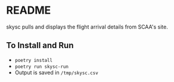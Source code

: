 # README

skysc pulls and displays the flight arrival details from SCAA's site.

## To Install and Run

- `poetry install`
- `poetry run skysc-run`
- Output is saved in `/tmp/skysc.csv`

